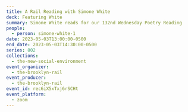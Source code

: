 ```yaml
---
title: A Rail Reading with Simone White
deck: Featuring White
summary: Simone White reads for our 132nd Wednesday Poetry Reading
people:
  - person: simone-white-1
date: 2023-05-03T13:00:00-0500
end_date: 2023-05-03T14:30:00-0500
series: 802
collections:
  - the-new-social-environment
event_organizer:
  - the-brooklyn-rail
event_producer:
  - the-brooklyn-rail
event_id: rec6iX5xTxj6rSCHt
event_platform:
  - zoom
---
```


